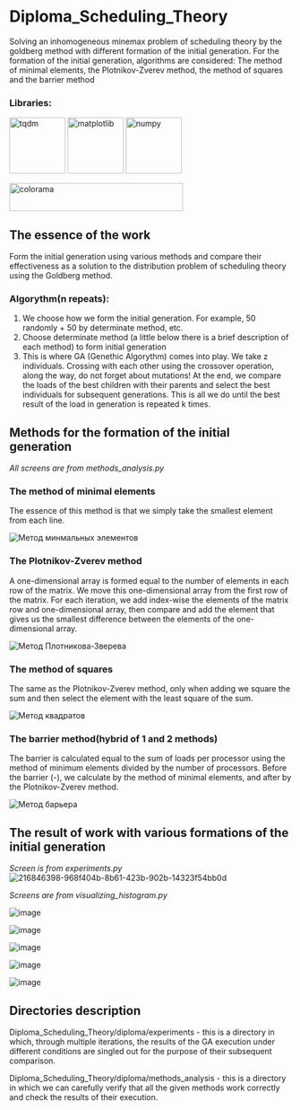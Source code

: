 # Diploma_Scheduling_Theory
Solving an inhomogeneous minemax problem of scheduling theory by the goldberg method with different formation of the initial generation.
For the formation of the initial generation, algorithms are considered: The method of minimal elements, the Plotnikov-Zverev method, the method of squares and the barrier method

### Libraries:
<a href="https://tqdm.github.io/"><img src="https://user-images.githubusercontent.com/65871712/218452173-faa8ad53-1248-441a-8638-6685d10fdfe1.png" alt="tqdm" width="100" height="100"></a>
<a href="https://matplotlib.org/stable/index.html"><img src="https://user-images.githubusercontent.com/65871712/218449590-b1a28106-1c93-487a-a74a-eefe422006a5.png" alt="matplotlib" width="100" height="100"></a>
<a href="https://numpy.org/"><img src="https://user-images.githubusercontent.com/65871712/218452060-ed889a4c-caad-4900-bf59-b030c2794247.png" alt="numpy" width="100" height="100"></a>

<a href="https://pypi.org/project/colorama/"><img src="https://user-images.githubusercontent.com/65871712/218449346-3b8335f9-5974-4d47-a385-5ce6e3666891.png" alt="colorama" width=310 height=50></a>

## The essence of the work
Form the initial generation using various methods and compare their effectiveness as a solution to the distribution problem of scheduling theory using the Goldberg method.
### Algorythm(n repeats):
1. We choose how we form the initial generation. For example, 50 randomly + 50 by determinate method, etc.
2. Choose determinate method (a little below there is a brief description of each method) to form initial generation
3. This is where GA (Genethic Algorythm) comes into play. We take z individuals. Crossing with each other using the crossover operation, along the way, do not forget about mutations! At the end, we compare the loads of the best children with their parents and select the best individuals for subsequent generations. This is all we do until the best result of the load in generation is repeated k times.

## Methods for the formation of the initial generation
*All screens are from methods_analysis.py*

### The method of minimal elements
The essence of this method is that we simply take the smallest element from each line.

![Метод минмальных элементов](https://user-images.githubusercontent.com/65871712/216844865-c2ba9ff0-0cd9-4bf7-a0a6-f49ba334baec.png)

### The Plotnikov-Zverev method
A one-dimensional array is formed equal to the number of elements in each row of the matrix. 
We move this one-dimensional array from the first row of the matrix. 
For each iteration, we add index-wise the elements of the matrix row and one-dimensional array, then compare and add the element that gives us the smallest difference between the elements of the one-dimensional array.

![Метод Плотникова-Зверева](https://user-images.githubusercontent.com/65871712/216844871-f02687c4-6b9f-48b2-82e6-5edc6f5c0917.png) 

### The method of squares
The same as the Plotnikov-Zverev method, only when adding we square the sum and then select the element with the least square of the sum.

![Метод квадратов](https://user-images.githubusercontent.com/65871712/216844874-3cee8510-4f5f-4b61-8c99-471bd514c546.png)

### The barrier method(hybrid of 1 and 2 methods)
The barrier is calculated equal to the sum of loads per processor using the method of minimum elements divided by the number of processors.
Before the barrier (-), we calculate by the method of minimal elements, and after by the Plotnikov-Zverev method.

![Метод барьера](https://user-images.githubusercontent.com/65871712/216844878-f418f483-3b91-40f1-b7ef-3178f9afffa1.png)


## The result of work with various formations of the initial generation
*Screen is from experiments.py*
![216846398-968f404b-8b61-423b-902b-14323f54bb0d](https://user-images.githubusercontent.com/65871712/216846824-0aa1f0d9-1c67-4031-b387-67a0bd255eb8.png)

*Screens are from visualizing_histogram.py*

![image](https://user-images.githubusercontent.com/65871712/218283100-528414bd-0ded-4d2d-b133-bf1970947cbb.png)

![image](https://user-images.githubusercontent.com/65871712/218254541-6d6d1ee9-418e-4949-a8d0-37e5cfcfc2ba.png)

![image](https://user-images.githubusercontent.com/65871712/218282253-48925756-8f1f-413f-9421-61a920cf8512.png)

![image](https://user-images.githubusercontent.com/65871712/218282259-b20de175-5f61-4cf2-8bdf-990f91966572.png)

![image](https://user-images.githubusercontent.com/65871712/218282241-1d7a8fff-b064-4303-bbc0-d06b49975812.png)


## Directories description
Diploma_Scheduling_Theory/diploma/experiments - this is a directory in which, through multiple iterations, the results of the GA execution under different conditions are singled out for the purpose of their subsequent comparison.

Diploma_Scheduling_Theory/diploma/methods_analysis - this is a directory in which we can carefully verify that all the given methods work correctly and check the results of their execution.
